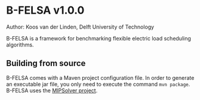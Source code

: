 # B-FELSA v1.0.0 #
Author: Koos van der Linden, 
Delft University of Technology   

B-FELSA is a framework for benchmarking flexible electric load scheduling algorithms.


## Building from source ##
B-FELSA comes with a Maven project configuration file. In order to generate an executable jar file, you only need to execute the command `mvn package`.
B-FELSA uses the [MIPSolver project](https://github.com/AlgTUDelft/mipsolver). 

